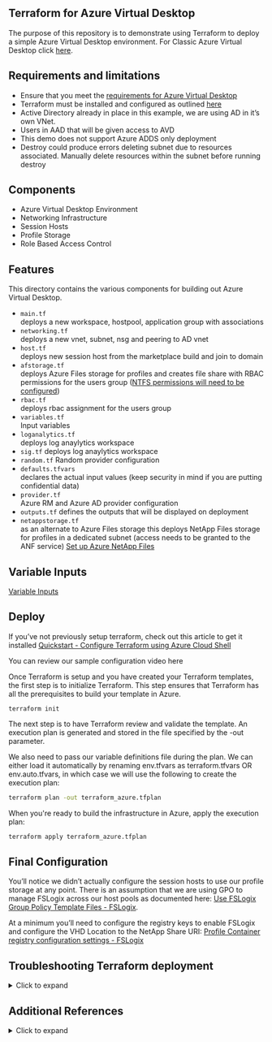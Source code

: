 ## Terraform for Azure Virtual Desktop

The purpose of this repository is to demonstrate using Terraform to deploy a simple Azure Virtual Desktop environment. For Classic Azure Virtual Desktop click [here](https://github.com/Azure/RDS-Templates/tree/master/wvd-sh/terraform-azurerm-windowsvirtualdesktop).

## Requirements and limitations

* Ensure that you meet the [requirements for Azure Virtual Desktop](https://docs.microsoft.com/en-us/azure/virtual-desktop/overview#requirements)
* Terraform must be installed and configured as outlined [here](https://docs.microsoft.com/en-us/azure/developer/terraform/get-started-cloud-shell)
* Active Directory already in place in this example, we are using AD in it’s own VNet.  
* Users in AAD that will be given access to AVD
* This demo does not support Azure ADDS only deployment
* Destroy could produce errors deleting subnet due to resources associated. Manually delete resources within the subnet before running destroy

## Components

* Azure Virtual Desktop Environment
* Networking Infrastructure
* Session Hosts
* Profile Storage
* Role Based Access Control

## Features

This directory contains the various components for building out Azure Virtual Desktop.

* `main.tf`  
 deploys a new workspace, hostpool, application group with associations
* `networking.tf`  
  deploys a new vnet, subnet, nsg and peering to AD vnet
* `host.tf`  
 deploys new session host from the marketplace build and join to domain
* `afstorage.tf`  
 deploys Azure Files storage for profiles and creates file share with RBAC permissions for the users group ([NTFS permissions will need to be configured](https://docs.microsoft.com/en-us/azure/virtual-desktop/create-file-share))
* `rbac.tf`  
 deploys rbac assignment for the users group
* `variables.tf`  
 Input variables
* `loganalytics.tf`  
 deploys log anaylytics workspace
* `sig.tf`
 deploys log anaylytics workspace
* `random.tf`
 Random provider configuration
* `defaults.tfvars`  
  declares the actual input values (keep security in mind if you are putting confidential data)
* `provider.tf`  
 Azure RM and Azure AD provider configuration
* `outputs.tf`
 defines the outputs that will be displayed on deployment
* `netappstorage.tf`  
 as an alternate to Azure Files storage this deploys NetApp Files storage for profiles in a dedicated subnet (access needs to be granted to the ANF service) [Set up Azure NetApp Files](https://docs.microsoft.com/en-us/azure/azure-netapp-files/azure-netapp-files-quickstart-set-up-account-create-volumes?tabs=azure-portal)

## Variable Inputs

[Variable Inputs](../USAGE.md#inputs)

## Deploy

If you’ve not previously setup terraform, check out this article to get it installed [Quickstart - Configure Terraform using Azure Cloud Shell](https://docs.microsoft.com/en-us/azure/developer/terraform/get-started-cloud-shell)

You can review our sample configuration video here

Once Terraform is setup and you have created your Terraform templates, the first step is to initialize Terraform. This step ensures that Terraform has all the prerequisites to build your template in Azure.

```
terraform init
```

The next step is to have Terraform review and validate the template. An execution plan is generated and stored in the file specified by the -out parameter.

We also need to pass our variable definitions file during the plan.   We can either load it automatically by renaming env.tfvars as terraform.tfvars OR env.auto.tfvars, in which case we will use the following to create the execution plan:

```bash
terraform plan -out terraform_azure.tfplan
```

When you're ready to build the infrastructure in Azure, apply the execution plan:

```bash
terraform apply terraform_azure.tfplan
```

## Final Configuration

You’ll notice we didn’t actually configure the session hosts to use our profile storage at any point.  There is an assumption that we are using GPO to manage FSLogix across our host pools as documented here: [Use FSLogix Group Policy Template Files - FSLogix](https://docs.microsoft.com/en-us/fslogix/use-group-policy-templates-ht).  

At a minimum you’ll need to configure the registry keys to enable FSLogix and configure the VHD Location to the NetApp Share URI: [Profile Container registry configuration settings - FSLogix](https://docs.microsoft.com/en-us/fslogix/profile-container-configuration-reference#enabled)

## Troubleshooting Terraform deployment

<details>
<summary>Click to expand</summary>
Terraform deployment can fail in two main categories:

Issues with Terraform code

1. [Issues with Desired State Configuration (DSC)](#issues-with-desired-state-configuration-dsc)
2. [Issues with Terraform code](#issues-with-desired-state-configuration-dsc)

While it is rare to have issues with the Terraform code it is still possible, however most often errors are due to bad input in variables.tf.

* If there are errors in the Terraform code, please file a GitHub issue.
* If there are warning in the Terraform code feel free to ignore or address for your own instance of that code.
* Using Terraform error messages it's a good starting point towards identifying issues with input variables

### Issues with Desired State Configuration (DSC)

To troubleshoot this type of issue, navigate to the Azure portal and if needed reset the password on the VM that failed DSC. Once you are able to log in to the VM review the log files in the following two folders:
</details>

## Additional References

<details>
<summary>Click to expand</summary>

* [Terraform Download](https://www.terraform.io/downloads.html)
* [Visual Code Download](https://code.visualstudio.com/Download)
* [Powershell VS Code Extension](https://marketplace.visualstudio.com/items?itemName=ms-vscode.PowerShell)
* [HashiCorp Terraform VS Code Extension](https://marketplace.visualstudio.com/items?itemName=HashiCorp.terraform)
* [Azure Terraform VS Code Extension Name](https://marketplace.visualstudio.com/items?itemName=ms-azuretools.vscode-azureterraform)
* [Azure CLI](https://docs.microsoft.com/en-us/cli/azure/install-azure-cli-windows?tabs=azure-cli)
* [Configure the Azure Terraform Visual Studio Code extension](https://docs.microsoft.com/en-us/azure/developer/terraform/configure-vs-code-extension-for-terraform)
* [Setup video](https://youtu.be/YmbmpGdhI6w)

</details>
